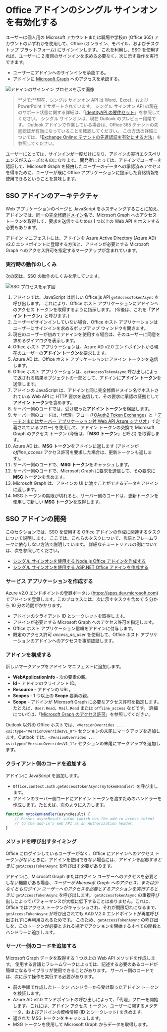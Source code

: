 # <a name="enable-single-sign-on-for-office-add-ins"></a>Office アドインのシングル サインオンを有効化する

ユーザーは個人用の Microsoft アカウントまたは職場や学校の (Office 365) アカウントのいずれかを使用して、Office (オンライン、モバイル、およびデスクトップ プラットフォーム) にサインインします。 これを利用し、SSO を使用すれば、ユーザーに 2 度目のサインインを求める必要なく、次に示す操作を実行できます。

* ユーザーにアドインへのサインインを承認する。
* アドインに [Microsoft Graph](https://developer.microsoft.com/graph/docs) へのアクセスを承認する。

![アドインのサインイン プロセスを示す画像](../images/OfficeHostTitleBarLogin.png)

>**メモ:**現在、シングル サインオン API は Word、Excel、および PowerPoint でサポートされています。 シングル サインオン API の現在のサポート状態に関する詳細は、「[IdentityAPI の要件セット](http://dev.office.com/reference/add-ins/requirement-sets/identity-api-requirement-sets)」を参照してください。
> シングル サインオンは、現在 Outlook のプレビュー段階です。 Outlook アドインで作業している場合は、Office 365 テナントの先進認証が有効になっていることを確認してください。 この方法の詳細については、「[Exchange Online: テナントの先進認証を有効にする方法](https://social.technet.microsoft.com/wiki/contents/articles/32711.exchange-online-how-to-enable-your-tenant-for-modern-authentication.aspx)」を参照してください。

ユーザーにとっては、サインインが一度だけになり、アドインの実行エクスペリエンスがスムーズなものになります。 開発者にとっては、アドインでユーザーを認証して、Microsoft Graph を経由したユーザーのデータへの承認済みアクセスを得るために、ユーザーが既に Office アプリケーションに提示した資格情報を使用できるということを意味します。

## <a name="sso-add-in-architecture"></a>SSO アドインのアーキテクチャ

Web アプリケーションのページと JavaScript をホスティングすることに加え、アドインでは、同一の[完全修飾ドメイン名](https://msdn.microsoft.com/en-us/library/windows/desktop/ms682135.aspx#_dns_fully_qualified_domain_name_fqdn__gly)で、Microsoft Graph へのアクセス トークンを取得して、要求を送信するための 1 つ以上の Web API をホストする必要もあります。

アドイン マニフェストには、アドインを Azure Active Directory (Azure AD) v2.0 エンドポイントに登録する方法と、アドインが必要とする Microsoft Graph へのアクセス許可を指定するマークアップが含まれています。

### <a name="how-it-works-at-runtime"></a>実行時の動作のしくみ

次の図は、SSO の動作のしくみを示しています。
<!-- Minor fixes to the text in the diagram - change V2 to v2.0, and change "(e.g. Word, Excel, etc.)" to "(for example, Word, Excel)". -->
![SSO プロセスを示す図](../images/SSOOverviewDiagram.png)

1. アドインでは、JavaScript は新しい Office.js API `getAccessTokenAsync` を呼び出します。 これにより、Office ホスト アプリケーションにアドインへのアクセス トークンを取得するように指示します。 (今後は、これを「**アドイン トークン**」と呼びます。)
1. ユーザーがサインインしていない場合、Office ホスト アプリケーションはユーザーにサインインを求めるポップアップ ウィンドウを開きます。
1.  現在のユーザーが初めてアドインを使用する場合は、そのユーザーに同意を求めるダイアログを表示します。
1. Office ホスト アプリケーションは、Azure AD v2.0 エンドポイントから現在のユーザーの**アドイン トークン**を要求します。
1. Azure AD は、Office ホスト アプリケーションにアドイン トークンを送信します。
1. Office ホスト アプリケーションは、`getAccessTokenAsync` 呼び出しによって返される結果オブジェクトの一部として、アドインに**アドイン トークン**を送信します。
1. アドインの JavaScript は、アドインと同じ完全修飾ドメイン名でホストされている Web API に HTTP 要求を送信して、その要求に承認の証拠として**アドイン トークン**を含めます。  
1. サーバー側のコードでは、受け取った**アドイン トークン**を検証します。
1. サーバー側のコードは、「代理」フロー (「[OAuth2 Token Exchange](https://tools.ietf.org/html/draft-ietf-oauth-token-exchange-02)」と「[デーモンまたはサーバー アプリケーション対 Web API Azure シナリオ](https://docs.microsoft.com/en-us/azure/active-directory/develop/active-directory-authentication-scenarios#daemon-or-server-application-to-web-api)」で定義されているフロー) を使用して、アドイン トークンの交換で Microsoft Graph のアクセス トークン (今後は、「**MSG トークン**」と呼ぶ) を取得します。
1. Azure AD は、**MSG トークン**をアドインに返します (アドインが *offline_access* アクセス許可を要求した場合は、更新トークンも返します)。
1. サーバー側のコードで、**MSG トークン**をキャッシュします。
1. サーバー側のコードで、Microsoft Graph に要求を送信して、その要求に **MSG トークン**を含めます。
1. Microsoft Graph は、アドインの UI に渡すことができるデータをアドインに返します。
1. MSG トークンの期限が切れると、サーバー側のコードは、更新トークンを使用して新しい **MSG トークン**を取得します。

## <a name="develop-an-sso-add-in"></a>SSO アドインの開発

このセクションでは、SSO を使用する Office アドインの作成に関連するタスクについて説明します。 ここでは、これらのタスクについて、言語とフレームワークに依存しない方法で説明しています。 詳細なチュートリアルの例については、次を参照してください。

* [シングル サインオンを使用する Node.js Office アドインを作成する](../../docs/develop/create-sso-office-add-ins-nodejs.md)
* [シングル サインオンを使用する ASP.NET Office アドインを作成する](../../docs/develop/create-sso-office-add-ins-aspnet.md)

### <a name="create-the-service-application"></a>サービス アプリケーションを作成する

Azure v2.0 エンドポイントの登録ポータル (https://apps.dev.microsoft.com) でアドインを登録します。このプロセスには、次に示すタスクを含めて 5 分から 10 分の時間がかかります。

* アドインのクライアント ID とシークレットを取得します。
* アドインが必要とする Microsoft Graph へのアクセス許可を指定します。
* Office ホスト アプリケーション信頼をアドインに付与します。
* 既定のアクセス許可 *access_as_user* を使用して、Office ホスト アプリケーションのアドインへのアクセスを事前認証します。

### <a name="configure-the-add-in"></a>アドインを構成する

新しいマークアップをアドイン マニフェストに追加します。

* **WebApplicationInfo** - 次の要素の親。
* **Id** - アドインのクライアント ID。
* **Resource** - アドインの URL。
* **Scopes** - 1 つ以上の **Scope** 要素の親。
* **Scope** - アドインが Microsoft Graph に必要なアクセス許可を指定します。 たとえば、`User.Read`、`Mail.Read` または `offline_access` などです。 詳細については、「[Microsoft Graph のアクセス許可](https://developer.microsoft.com/en-us/graph/docs/concepts/permissions_reference)」を参照してください。

Outlook 以外の Office ホストでは、`<VersionOverrides ... xsi:type="VersionOverridesV1_0">` セクションの末尾にマークアップを追加します。Outlook では、`<VersionOverrides ... xsi:type="VersionOverridesV1_1">` セクションの末尾にマークアップを追加します。

### <a name="add-client-side-code"></a>クライアント側のコードを追加する

アドインに JavaScript を追加します。

* `Office.context.auth.getAccessTokenAsync(myTokenHandler)` を呼び出します。
* アドインのサーバー側コードにアドイン トークンを渡すためのハンドラーを作成します。たとえば、次のように入力します。

```js
function mytokenHandler(asyncResult) {
    // Passes asyncResult.value (which has the add-in access token)
    // to the add-in’s web API as an Authorization header.
}
```

### <a name="when-to-call-the-method"></a>メソッドを呼び出すタイミング

Office にログインしているユーザーがなく、Office にアドインへのアクセス トークンがないときに、アドインを使用できない場合には、*アドインを起動するときに* `getAccessTokenAsync` を呼び出す必要があります。

アドインに、Microsoft Graph またはログイン ユーザーへのアクセスを必要としない機能がある場合、*ユーザーが Microsoft Graph へのアクセス、または少なくともログイン ユーザーへのアクセスを必要とするアクションを実行するときに* `getAccessTokenAsync` を呼び出します。 `getAccessTokenAsync` の重複呼び出しによってパフォーマンスが大幅に低下することはありません。これは、Office ではアクセス トークンがキャッシュされ、それが期限切れになるまで、`getAccessTokenAsync` が呼び出されても AAD V.2.0 エンドポイントが再度呼び出されずに再利用されるためです。 このため、`getAccessTokenAsync` の呼び出しを、このトークンが必要とされる場所でアクションを開始するすべての関数とハンドラーに追加します。

### <a name="add-server-side-code"></a>サーバー側のコードを追加する

Microsoft Graph データを取得する 1 つ以上の Web API メソッドを作成します。 使用する言語とフレームワークによっては、記述する必要のあるコードが簡単になるライブラリが使用できることがあります。 サーバー側のコードでは、次に示す操作を実行する必要があります。

* 前の手順で作成したトークン ハンドラーから受け取ったアドイン トークンを検証します。
* Azure AD v2.0 エンドポイントの呼び出しによって、「代理」フローを開始します。これには、アドイン アクセス トークン、ユーザーに関するメタデータ、およびアドインの資格情報 (ID とシークレット) を含めます。
* 返された MSG トークンをキャッシュします。
* MSG トークンを使用して Microsoft Graph からデータを取得します。
